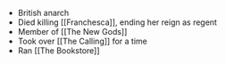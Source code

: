 - British anarch
- Died killing [[Franchesca]], ending her reign as regent
- Member of [[The New Gods]]
- Took over [[The Calling]] for a time
- Ran [[The Bookstore]]